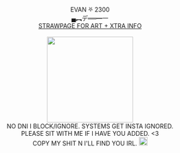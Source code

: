 <div align="center"> 
<img src="https://gifcity.carrd.co/assets/images/gallery04/048eb1cd.gif?v=e3c0bc0f" width="16"> EVAN ⛧ 2300 <img src="https://gifcity.carrd.co/assets/images/gallery04/048eb1cd.gif?v=e3c0bc0f" width="16"> <br/>
  ▄︻デ══━一 <br/>
  <div class="clickable-div">
    <a href="https://machetes.straw.page">STRAWPAGE FOR ART + XTRA INFO</a>
       <br> <br>
       <img src="https://i.imgur.com/a8RBr52.png" width="200">
    <br> NO DNI I BLOCK/IGNORE. SYSTEMS GET INSTA IGNORED.
    <br> PLEASE SIT WITH ME IF I HAVE YOU ADDED. <3
       <br> COPY MY SHIT N I'LL FIND YOU IRL. <img src="https://confettiguts.gay/graphics/graphicsimg/hxQF9yX.gif" width="20">
       
</div>
<br>
